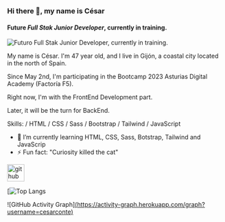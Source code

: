 ### Hi there 👋, my name is **César**
#### Future *Full Stak Junior Developer*, currently in training.
![Futuro *Full Stak Junior Developer*, currently in training.](https://external-content.duckduckgo.com/iu/?u=https%3A%2F%2Fcdn.wallpapersafari.com%2F93%2F45%2Fwcr1Kl.jpg&f=1&nofb=1&ipt=daaa7c52fe23657ca9ec182f0cf5fb9c7885f0a16be9991b9fea2849c2b75ba8&ipo=images)

My name is César. I'm 47 year old, and I live in Gijón, a coastal city located in the north of Spain.


Since May 2nd, I'm participating in the Bootcamp 2023 Asturias Digital Academy (Factoría F5).


Right now, I'm with the FrontEnd Development part. 


Later, it will be the turn for BackEnd.

Skills: / HTML / CSS / Sass / Bootstrap / Tailwind / JavaScript 

- 🌱 I’m currently learning HTML, CSS, Sass, Botstrap, Tailwind and JavaScrip 
- ⚡ Fun fact: "Curiosity killed the cat" 


[<img src='https://cdn.jsdelivr.net/npm/simple-icons@3.0.1/icons/github.svg' alt='github' height='40'>](https://github.com/cesarconte)  

[![Top Langs](https://github-readme-stats.vercel.app/api?username=cesarconte&show_icons=true)

![GitHub Activity Graph][(https://activity-graph.herokuapp.com/graph?username=cesarconte) ](https://github-readme-activity-graph.vercel.app) 



